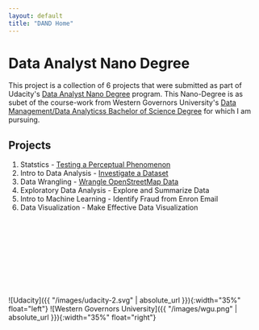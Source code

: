 ```yaml
---
layout: default
title: "DAND Home"
---
```


# Data Analyst Nano Degree

This project is a collection of 6 projects that were submitted as part of Udacity's [Data Analyst Nano Degree](https://www.udacity.com/course/data-analyst-nanodegree--nd002) program.   This Nano-Degree is as subet 
of the course-work from Western Governors University's [Data Management/Data Analyticss Bachelor of Science Degree](https://www.wgu.edu/online-it-degrees/data-management-analytics-bachelors-program.html) for which I am pursuing.

## Projects 
1. Statstics - [Testing a Perceptual Phenomenon](/P1_Test_A_Perceptual_Phenomenon.html)
2. Intro to Data Analysis - [Investigate a Dataset](/P2_Pandas.html)
3. Data Wrangling - [Wrangle OpenStreetMap Data](/P3_Data_Wrangling.html)
4. Exploratory Data Analysis - Explore and Summarize Data
5. Intro to Machine Learning - Identify Fraud from Enron Email
6. Data Visualization - Make Effective Data Visualization

<br />
<br />
<br />
<br />
<br />
<br />
<br />
<br />
<br />
![Udacity]({{ "/images/udacity-2.svg" | absolute_url }}){:width="35%" float="left"}
![Western Governors University]({{ "/images/wgu.png" | absolute_url }}){:width="35%" float="right"}
